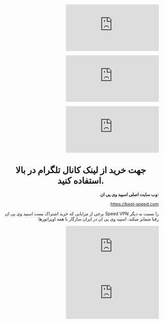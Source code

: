 [![تلگرام بست اسپید وی پی ان](https://biaupload.com/do.php?imgf=org-40fcaad7249c1.png)](https://t.me/best_speedvpn)

[![پشتیبانی آنلاین](https://biaupload.com/do.php?imgf=org-66a3a33246ca3.png)](https://1556.3cx.cloud/callus/#bestspeedvpn)

[![وبسایت بست اسپید](https://biaupload.com/do.php?imgf=org-ce42ef208ec02.png)](https://best-speed.com)

# جهت خرید از لینک کانال تلگرام در بالا استفاده کنید.

**وب سایت اصلی اسپید وی پی ان:**

https://best-speed.com

برخی از مزایایی که خرید اشتراک بست اسپید وی پی ان Speed VPN را نسبت به دیگر رقبا متمایز میکند. اسپید وی پی ان در ایران سازگار با همه اوپراتورها

  [![تلگرام بست اسپید وی پی ان](https://biaupload.com/do.php?imgf=org-5109a194320f2.png)](#)
  [![تلگرام بست اسپید وی پی ان](https://biaupload.com/do.php?imgf=org-6fb060fd04b11.png)](#)

<style>p{text-align:right;}h1{text-align:center}</style>
<link rel="stylesheet" href="https://1000gem.org/themes/default/fonts/font.css" media="all" onload="this.media='all'">
